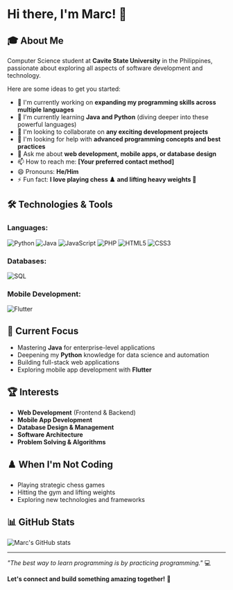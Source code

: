 # Hi there, I'm Marc! 👋

<!--
**marctano/marctano** is a ✨ _special_ ✨ repository because its `README.md` (this file) appears on your GitHub profile.
-->

## 🎓 About Me
Computer Science student at **Cavite State University** in the Philippines, passionate about exploring all aspects of software development and technology.

Here are some ideas to get you started:

- 🔭 I'm currently working on **expanding my programming skills across multiple languages**
- 🌱 I'm currently learning **Java and Python** (diving deeper into these powerful languages)
- 👯 I'm looking to collaborate on **any exciting development projects**
- 🤔 I'm looking for help with **advanced programming concepts and best practices**
- 💬 Ask me about **web development, mobile apps, or database design**
- 📫 How to reach me: **[Your preferred contact method]**
- 😄 Pronouns: **He/Him**
- ⚡ Fun fact: **I love playing chess ♟️ and lifting heavy weights 💪**

## 🛠️ Technologies & Tools

### Languages:
![Python](https://img.shields.io/badge/Python-3776AB?style=for-the-badge&logo=python&logoColor=white)
![Java](https://img.shields.io/badge/Java-ED8B00?style=for-the-badge&logo=java&logoColor=white)
![JavaScript](https://img.shields.io/badge/JavaScript-F7DF1E?style=for-the-badge&logo=javascript&logoColor=black)
![PHP](https://img.shields.io/badge/PHP-777BB4?style=for-the-badge&logo=php&logoColor=white)
![HTML5](https://img.shields.io/badge/HTML5-E34F26?style=for-the-badge&logo=html5&logoColor=white)
![CSS3](https://img.shields.io/badge/CSS3-1572B6?style=for-the-badge&logo=css3&logoColor=white)

### Databases:
![SQL](https://img.shields.io/badge/SQL-4479A1?style=for-the-badge&logo=mysql&logoColor=white)

### Mobile Development:
![Flutter](https://img.shields.io/badge/Flutter-02569B?style=for-the-badge&logo=flutter&logoColor=white)

## 🎯 Current Focus
- Mastering **Java** for enterprise-level applications
- Deepening my **Python** knowledge for data science and automation
- Building full-stack web applications
- Exploring mobile app development with **Flutter**

## 🏆 Interests
- **Web Development** (Frontend & Backend)
- **Mobile App Development**
- **Database Design & Management**
- **Software Architecture**
- **Problem Solving & Algorithms**

## ♟️ When I'm Not Coding
- Playing strategic chess games
- Hitting the gym and lifting weights
- Exploring new technologies and frameworks

## 📊 GitHub Stats
![Marc's GitHub stats](https://github-readme-stats.vercel.app/api?username=YOUR_USERNAME&show_icons=true&theme=radical)

---

*"The best way to learn programming is by practicing programming."* 💻

**Let's connect and build something amazing together!** 🚀
